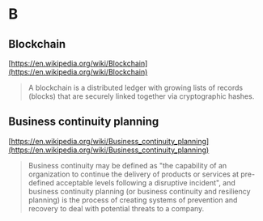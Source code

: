# B

## Blockchain

[https://en.wikipedia.org/wiki/Blockchain](https://en.wikipedia.org/wiki/Blockchain)

> A blockchain is a distributed ledger with growing lists of records (blocks) that are securely linked together via cryptographic hashes.

## Business continuity planning

[https://en.wikipedia.org/wiki/Business_continuity_planning](https://en.wikipedia.org/wiki/Business_continuity_planning)

> Business continuity may be defined as "the capability of an organization to continue the delivery of products or services at pre-defined acceptable levels following a disruptive incident", and business continuity planning (or business continuity and resiliency planning) is the process of creating systems of prevention and recovery to deal with potential threats to a company.
